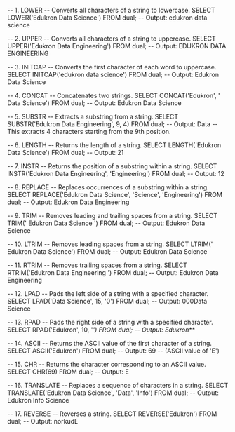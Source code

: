 
-- 1. LOWER
-- Converts all characters of a string to lowercase.
SELECT LOWER('Edukron Data Science') FROM dual;
-- Output: edukron data science

-- 2. UPPER
-- Converts all characters of a string to uppercase.
SELECT UPPER('Edukron Data Engineering') FROM dual;
-- Output: EDUKRON DATA ENGINEERING

-- 3. INITCAP
-- Converts the first character of each word to uppercase.
SELECT INITCAP('edukron data science') FROM dual;
-- Output: Edukron Data Science

-- 4. CONCAT
-- Concatenates two strings.
SELECT CONCAT('Edukron', ' Data Science') FROM dual;
-- Output: Edukron Data Science

-- 5. SUBSTR
-- Extracts a substring from a string.
SELECT SUBSTR('Edukron Data Engineering', 9, 4) FROM dual;
-- Output: Data
-- This extracts 4 characters starting from the 9th position.

-- 6. LENGTH
-- Returns the length of a string.
SELECT LENGTH('Edukron Data Science') FROM dual;
-- Output: 21

-- 7. INSTR
-- Returns the position of a substring within a string.
SELECT INSTR('Edukron Data Engineering', 'Engineering') FROM dual;
-- Output: 12

-- 8. REPLACE
-- Replaces occurrences of a substring within a string.
SELECT REPLACE('Edukron Data Science', 'Science', 'Engineering') FROM dual;
-- Output: Edukron Data Engineering

-- 9. TRIM
-- Removes leading and trailing spaces from a string.
SELECT TRIM('  Edukron Data Science  ') FROM dual;
-- Output: Edukron Data Science

-- 10. LTRIM
-- Removes leading spaces from a string.
SELECT LTRIM('   Edukron Data Science') FROM dual;
-- Output: Edukron Data Science

-- 11. RTRIM
-- Removes trailing spaces from a string.
SELECT RTRIM('Edukron Data Engineering   ') FROM dual;
-- Output: Edukron Data Engineering

-- 12. LPAD
-- Pads the left side of a string with a specified character.
SELECT LPAD('Data Science', 15, '0') FROM dual;
-- Output: 000Data Science

-- 13. RPAD
-- Pads the right side of a string with a specified character.
SELECT RPAD('Edukron', 10, '*') FROM dual;
-- Output: Edukron***

-- 14. ASCII
-- Returns the ASCII value of the first character of a string.
SELECT ASCII('Edukron') FROM dual;
-- Output: 69
-- (ASCII value of 'E')

-- 15. CHR
-- Returns the character corresponding to an ASCII value.
SELECT CHR(69) FROM dual;
-- Output: E

-- 16. TRANSLATE
-- Replaces a sequence of characters in a string.
SELECT TRANSLATE('Edukron Data Science', 'Data', 'Info') FROM dual;
-- Output: Edukron Info Science

-- 17. REVERSE
-- Reverses a string.
SELECT REVERSE('Edukron') FROM dual;
-- Output: norkudE
